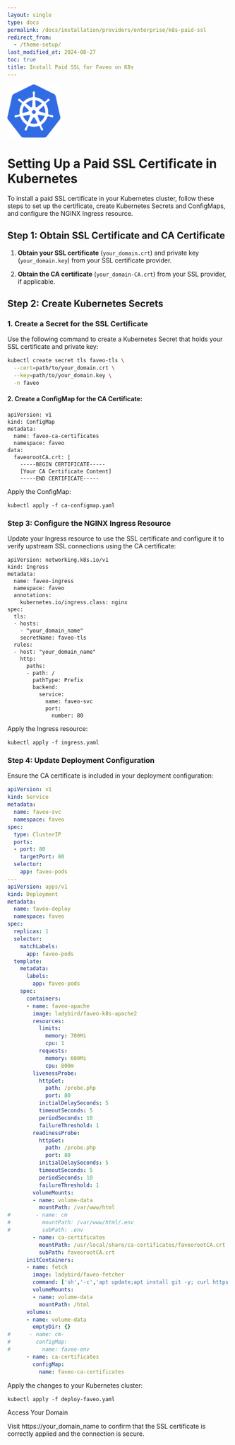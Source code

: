 ```yaml
---
layout: single
type: docs
permalink: /docs/installation/providers/enterprise/k8s-paid-ssl
redirect_from:
  - /theme-setup/
last_modified_at: 2024-08-27
toc: true
title: Install Paid SSL for Faveo on K8s
---
```



<img alt="Ubuntu" src="https://raw.githubusercontent.com/kubernetes/kubernetes/7436ca32bc766ff202109a7541d2e7bb41ee7d13/logo/logo.svg" width="120" height="120" />

# Setting Up a Paid SSL Certificate in Kubernetes

To install a paid SSL certificate in your Kubernetes cluster, follow these steps to set up the certificate, create Kubernetes Secrets and ConfigMaps, and configure the NGINX Ingress resource.

## Step 1: Obtain SSL Certificate and CA Certificate

1. **Obtain your SSL certificate** (`your_domain.crt`) and private key (`your_domain.key`) from your SSL certificate provider.

2. **Obtain the CA certificate** (`your_domain-CA.crt`) from your SSL provider, if applicable.

## Step 2: Create Kubernetes Secrets

### 1. Create a Secret for the SSL Certificate

Use the following command to create a Kubernetes Secret that holds your SSL certificate and private key:

```bash
kubectl create secret tls faveo-tls \
  --cert=path/to/your_domain.crt \
  --key=path/to/your_domain.key \
  -n faveo
```


#### 2. Create a ConfigMap for the CA Certificate:

```
apiVersion: v1
kind: ConfigMap
metadata:
  name: faveo-ca-certificates
  namespace: faveo
data:
  faveorootCA.crt: |
    -----BEGIN CERTIFICATE-----
    [Your CA Certificate Content]
    -----END CERTIFICATE-----
```

Apply the ConfigMap:

```
kubectl apply -f ca-configmap.yaml
```

### Step 3: Configure the NGINX Ingress Resource

Update your Ingress resource to use the SSL certificate and configure it to verify upstream SSL connections using the CA certificate:

```
apiVersion: networking.k8s.io/v1
kind: Ingress
metadata:
  name: faveo-ingress
  namespace: faveo
  annotations:
    kubernetes.io/ingress.class: nginx
spec:
  tls:
  - hosts:
    - "your_domain_name"
    secretName: faveo-tls
  rules:
  - host: "your_domain_name"
    http:
      paths:
      - path: /
        pathType: Prefix
        backend:
          service:
            name: faveo-svc
            port:
              number: 80
```

Apply the Ingress resource:

```
kubectl apply -f ingress.yaml
```

### Step 4: Update Deployment Configuration

Ensure the CA certificate is included in your deployment configuration:

```yaml
apiVersion: v1
kind: Service
metadata:
  name: faveo-svc
  namespace: faveo
spec:
  type: ClusterIP
  ports:
  - port: 80
    targetPort: 80
  selector:
    app: faveo-pods
---
apiVersion: apps/v1
kind: Deployment
metadata:
  name: faveo-deploy
  namespace: faveo
spec:
  replicas: 1
  selector:
    matchLabels:
      app: faveo-pods
  template:
    metadata:
      labels:
        app: faveo-pods
    spec:
      containers:
      - name: faveo-apache
        image: ladybird/faveo-k8s-apache2
        resources:
          limits:
            memory: 700Mi
            cpu: 1
          requests:
            memory: 600Mi
            cpu: 800m
        livenessProbe:
          httpGet:
            path: /probe.php
            port: 80
          initialDelaySeconds: 5
          timeoutSeconds: 5
          periodSeconds: 10
          failureThreshold: 1
        readinessProbe:
          httpGet:
            path: /probe.php
            port: 80
          initialDelaySeconds: 5
          timeoutSeconds: 5
          periodSeconds: 10
          failureThreshold: 1
        volumeMounts:
        - name: volume-data
          mountPath: /var/www/html
#        - name: cm
#          mountPath: /var/www/html/.env
#          subPath: .env
        - name: ca-certificates
          mountPath: /usr/local/share/ca-certificates/faveorootCA.crt
          subPath: faveorootCA.crt
      initContainers:
      - name: fetch
        image: ladybird/faveo-fetcher
        command: ['sh','-c','apt update;apt install git -y; curl https://billing.faveohelpdesk.com/download/faveo\?order_number\=order-no\&serial_key\=license-key --output faveo.zip; unzip faveo.zip -d html;chown -R www-data:www-data /html']
        volumeMounts:
        - name: volume-data
          mountPath: /html
      volumes:
      - name: volume-data
        emptyDir: {}
#      - name: cm-
#        configMap:
#          name: faveo-env
      - name: ca-certificates
        configMap:
          name: faveo-ca-certificates
```

Apply the changes to your Kubernetes cluster:

```
kubectl apply -f deploy-faveo.yaml
```

Access Your Domain

Visit https://your_domain_name to confirm that the SSL certificate is correctly applied and the connection is secure.